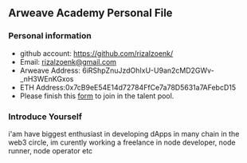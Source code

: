 ## Arweave Academy Personal File

### Personal information

- github account: https://github.com/rizalzoenk/
- Email: rizalzoenk@gmail.com
- Arweave Address: 6iRShpZnuJzdOhIxU-U9an2cMD2GWv-_nH3WEnKGxos
- ETH Address:0x7cB9eE54E14d72784FfCe7a78D5631a7AFebcD15
- Please finish this [form](https://docs.google.com/forms/d/e/1FAIpQLSfWA5fIIcBgmRppm3jNz5vmf9Mai_QMVil-2pO4r7YKn_Zhtw/viewform?usp=sf_link) to join in the talent pool.

### Introduce Yourself
 i'am have biggest enthusiast in developing dApps in many chain in the web3 circle, im curently working a freelance in node developer, node runner, node operator etc